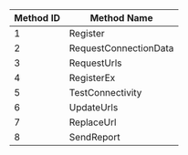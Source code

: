 | Method ID | Method Name |
| --- | --- |
| 1 | Register |
| 2 | RequestConnectionData |
| 3 | RequestUrls |
| 4 | RegisterEx |
| 5 | TestConnectivity |
| 6 | UpdateUrls |
| 7 | ReplaceUrl |
| 8 | SendReport |